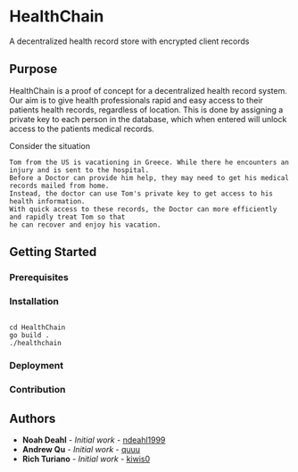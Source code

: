 # HealthChain
A decentralized health record store with encrypted client records

## Purpose 

HealthChain is a proof of concept for a decentralized health record system. Our aim is to give health professionals rapid and easy access to their patients health records, regardless of location. This is done by assigning a private key to each person in the database, which when entered will unlock access to the patients medical records.

Consider the situation 

```
Tom from the US is vacationing in Greece. While there he encounters an injury and is sent to the hospital. 
Before a Doctor can provide him help, they may need to get his medical records mailed from home. 
Instead, the doctor can use Tom's private key to get access to his health information. 
With quick access to these records, the Doctor can more efficiently and rapidly treat Tom so that 
he can recover and enjoy his vacation.
```

## Getting Started

### Prerequisites

### Installation    

```

cd HealthChain
go build . 
./healthchain

```

### Deployment

### Contribution

## Authors

* **Noah Deahl** - *Initial work* - [ndeahl1999](https://github.com/ndeahl1999)
* **Andrew Qu** - *Initial work* - [quuu](https://github.com/quuu)
* **Rich Turiano** - *Initial work* - [kiwis0](https://github.com/kiwis0)
